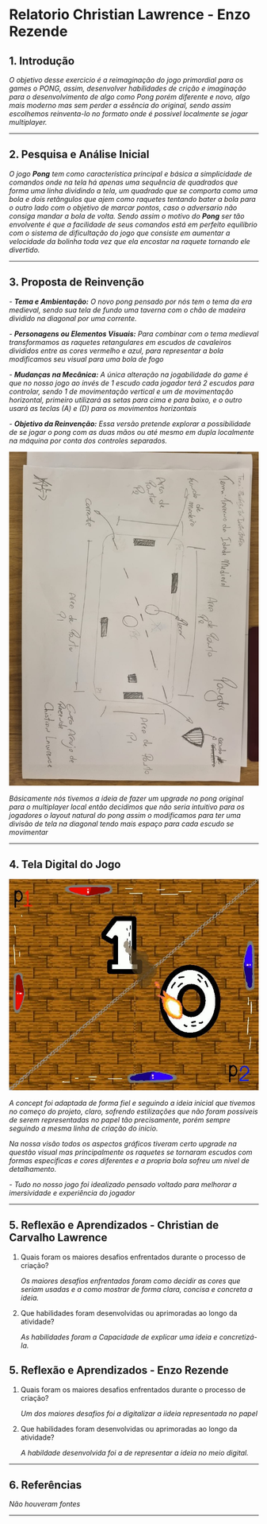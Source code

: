 # Relatorio Christian Lawrence - Enzo Rezende



## 1. Introdução  
*O objetivo desse exercicio é a reimaginação do jogo primordial para os games o PONG, assim, desenvolver habilidades de crição e imaginação para o desenvolvimento de algo como Pong porém diferente e novo, algo mais moderno mas sem perder a essência do original, sendo assim escolhemos reinventa-lo no formato onde é possivel localmente se jogar multiplayer.*
 
---

## 2. Pesquisa e Análise Inicial
*O jogo **Pong** tem como característica principal e básica a simplicidade de comandos onde na tela há apenas uma sequência de quadrados que forma uma linha dividindo a tela, um quadrado que se comporta como uma bola e dois retângulos que ajem como raquetes tentando bater a bola para o outro lado com o objetivo de marcar pontos, caso o adversario não consiga mandar a bola de volta. Sendo assim o motivo do **Pong** ser tão envolvente é que a facilidade de seus comandos está em perfeito equilibrio com o sistema de dificultação do jogo que consiste em aumentar a velocidade da bolinha toda vez que ela encostar na raquete tornando ele divertido.*

---

## 3. Proposta de Reinvenção    

*- **Tema e Ambientação:** O novo pong pensado por nós tem o tema da era medieval, sendo sua tela de fundo uma taverna com o chão de madeira dividido na diagonal por uma corrente.*

*- **Personagens ou Elementos Visuais:** Para combinar com o tema medieval transformamos as raquetes retangulares em escudos de cavaleiros divididos entre as cores vermelho e azul, para representar a bola modificamos seu visual para uma bola de fogo*

*- **Mudanças na Mecânica:** A única alteração na jogabilidade do game é que no nosso jogo ao invés de 1 escudo cada jogador terá 2 escudos para controlar, sendo 1 de movimentação vertical e um de movimentação horizontal, primeiro utilizará as setas para cima e para baixo, e o outro usará as teclas (A) e (D) para os movimentos horizontais*

*- **Objetivo da Reinvenção:** Essa versão pretende explorar a possibilidade de se jogar o pong com as duas mãos ou até mesmo em dupla localmente na máquina por conta dos controles separados.*

![Concept Art](Folha_concept_art.png)

*Básicamente nós tivemos a ideia de fazer um upgrade no pong original para o multiplayer local então decidimos que não seria intuitivo para os jogadores o layout natural do pong assim o modificamos para ter uma divisão de tela na diagonal tendo mais espaço para cada escudo se movimentar*

---

## 4. Tela Digital do Jogo  
![Projeto Pong](tarefa_pong2.png)

  *A concept foi adaptada de forma fiel e seguindo a ideia inicial que tivemos no começo do projeto, claro, sofrendo estilizações que não foram possiveis de serem representadas no papel tão precisamente, porém sempre seguindo a mesma linha de criação do inicio.*

  *Na nossa visão todos os aspectos gráficos tiveram certo upgrade na questão visual mas principalmente os raquetes se tornaram escudos com formas específicas e cores diferentes e a propria bola sofreu um nivel de detalhamento.*

*- Tudo no nosso jogo foi idealizado pensado voltado para melhorar a imersividade e experiência do jogador*  

---

## 5. Reflexão e Aprendizados - Christian de Carvalho Lawrence

1. Quais foram os maiores desafios enfrentados durante o processo de criação?

   *Os maiores desafios enfrentados foram como decidir as cores que seriam usadas e a como mostrar de forma clara, concisa e concreta a ideia.*

2. Que habilidades foram desenvolvidas ou aprimoradas ao longo da atividade?

   *As habilidades foram a Capacidade de explicar uma ideia e concretizá-la.*
   
## 5. Reflexão e Aprendizados - Enzo Rezende

1. Quais foram os maiores desafios enfrentados durante o processo de criação?

    *Um dos maiores desafios foi a digitalizar a iideia representada no papel*

2. Que habilidades foram desenvolvidas ou aprimoradas ao longo da atividade?

    *A habildade desenvolvida foi a de representar a ideia no meio digital.*
   
---

## 6. Referências  
*Não houveram fontes*

---
